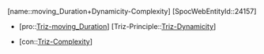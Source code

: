 ﻿---
type: TrizContradiction
aliases:
- moving_Duration+Dynamicity-Complexity
license: CC BY-SA 4.0
copyright: https://github.com/SpocWeb
IsDeleted: false
IsReadOnly: false
Confidential: public
tags: 
- Triz/Contradiction
---
[name::moving_Duration+Dynamicity-Complexity]
[SpocWebEntityId::24157]
+ [pro::[Triz-moving_Duration](tech/Triz/Parameter/Triz-moving_Duration.md)]
[Triz-Principle::[Triz-Dynamicity](tech/Triz/Principle/Triz-Dynamicity.md)]
- [con::[Triz-Complexity](tech/Triz/Parameter/Triz-Complexity.md)]

